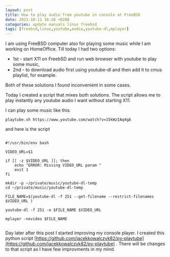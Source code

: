 ```yaml
---
layout: post
title: How to play audio from youtube in console at FreeBSD
date: 2021-10-11 16:28 +0200
categories: update manuals linux freebsd
tags: [freebsd,linux,youtube,audio,youtube-dl,mplayer]
---
```


I am using FreeBSD  computer also for playing some music while I am working on HomeOffice. 
Till today I had two options: 
* 1st - start X11 on FreebSD and run web browser with youtube to play some music, 
* 2nd - to download audio first using youtube-dl and then add it to cmus playlist, for example. 

Both of these solutions I found inconvenient in some cases. 

Today I created a script that mixes both solutions. The script allows me to play instantly any youtube audio I want without starting X11. 

I can play some music like this:

```
playtube.sh https://www.youtube.com/watch?v=15kWzIAq4gA

```

and here is the script

```

#!/usr/bin/env bash

VIDEO_URL=$1

if [[ -z $VIDEO_URL ]]; then 
    echo "ERROR: Missing VIDEO_URL param " 
    exit 1
fi 

mkdir -p ~/private/music/youtube-dl-temp
cd ~/private/music/youtube-dl-temp

FILE_NAME=$(youtube-dl -f 251 --get-filename --restrict-filenames $VIDEO_URL )

youtube-dl -f 251 -o $FILE_NAME $VIDEO_URL 

mplayer -novideo $FILE_NAME


```

Day later after this post I started improving my console player. I created this python script [https://github.com/jacekkowalczyk82/py-playtube](https://github.com/jacekkowalczyk82/py-playtube) . 
There will be changes to that script as I have few improvments in my mind. 
